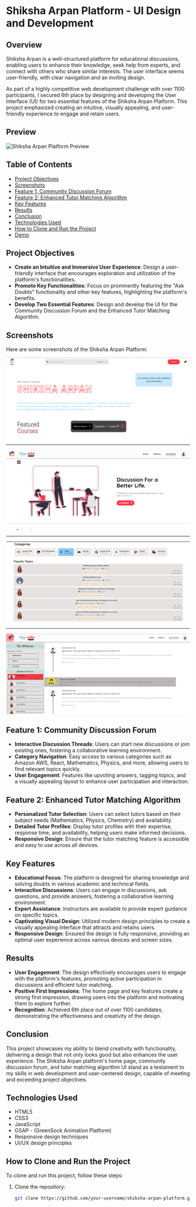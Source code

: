 # Shiksha Arpan Platform - UI Design and Development

## Overview
 Shiksha Arpan is a well-structured platform for educational discussions, enabling users to enhance their knowledge, seek 
 help from experts, and connect with others who share similar interests. The user interface seems user-friendly, with clear navigation 
 and an inviting design.

 As part of a highly competitive web development challenge with over 1100 participants, I secured 6th place by designing and developing 
 the User Interface (UI) for two essential features of the Shiksha Arpan Platform. This project emphasized creating an intuitive, 
 visually appealing, and user-friendly experience to engage and retain users.

## Preview
![Shiksha Arpan Platform Preview](path-to-your-image-file.jpg)

## Table of Contents
- [Project Objectives](#project-objectives)
- [Screenshots](#screenshots)
- [Feature 1: Community Discussion Forum](#feature-1-community-discussion-forum)
- [Feature 2: Enhanced Tutor Matching Algorithm](#feature-2-enhanced-tutor-matching-algorithm)
- [Key Features](#key-features)
- [Results](#results)
- [Conclusion](#conclusion)
- [Technologies Used](#technologies-used)
- [How to Clone and Run the Project](#how-to-clone-and-run-the-project)
- [Demo](#demo)

## Project Objectives
- **Create an Intuitive and Immersive User Experience**: Design a user-friendly interface that encourages exploration and utilization of the platform's functionalities.
- **Promote Key Functionalities**: Focus on prominently featuring the "Ask Doubts" functionality and other key features, highlighting the platform's benefits.
- **Develop Two Essential Features**: Design and develop the UI for the Community Discussion Forum and the Enhanced Tutor Matching Algorithm.

## Screenshots

Here are some screenshots of the Shiksha Arpan Platform:

![Screenshot 1](https://github.com/Aryan9901/Shiksha-Arpan-Web-Development-Challenge-/blob/main/Screenshot%202024-05-15%20111636.png)

---

![Screenshot 2](https://github.com/Aryan9901/Shiksha-Arpan-Web-Development-Challenge-/blob/main/Screenshot%202024-05-15%20111706.png)

---

![Screenshot 3](https://github.com/Aryan9901/Shiksha-Arpan-Web-Development-Challenge-/blob/main/Screenshot%202024-05-15%20111722.png)

---

![Screenshot 4](https://github.com/Aryan9901/Shiksha-Arpan-Web-Development-Challenge-/blob/main/Screenshot%202024-05-15%20111733.png)



## Feature 1: Community Discussion Forum
- **Interactive Discussion Threads**: Users can start new discussions or join existing ones, fostering a collaborative learning environment.
- **Category Navigation**: Easy access to various categories such as Amazon AWS, React, Mathematics, Physics, and more, allowing users to find relevant topics quickly.
- **User Engagement**: Features like upvoting answers, tagging topics, and a visually appealing layout to enhance user participation and interaction.

## Feature 2: Enhanced Tutor Matching Algorithm
- **Personalized Tutor Selection**: Users can select tutors based on their subject needs (Mathematics, Physics, Chemistry) and availability.
- **Detailed Tutor Profiles**: Display tutor profiles with their expertise, response time, and availability, helping users make informed decisions.
- **Responsive Design**: Ensure that the tutor matching feature is accessible and easy to use across all devices.

## Key Features
- **Educational Focus**: The platform is designed for sharing knowledge and solving doubts in various academic and technical fields.
- **Interactive Discussions**: Users can engage in discussions, ask questions, and provide answers, fostering a collaborative learning environment.
- **Expert Assistance**: Instructors are available to provide expert guidance on specific topics.
- **Captivating Visual Design**: Utilized modern design principles to create a visually appealing interface that attracts and retains users.
- **Responsive Design**: Ensured the design is fully responsive, providing an optimal user experience across various devices and screen sizes.

## Results
- **User Engagement**: The design effectively encourages users to engage with the platform's features, promoting active participation in discussions and efficient tutor matching.
- **Positive First Impressions**: The home page and key features create a strong first impression, drawing users into the platform and motivating them to explore further.
- **Recognition**: Achieved 6th place out of over 1100 candidates, demonstrating the effectiveness and creativity of the design.

## Conclusion
This project showcases my ability to blend creativity with functionality, delivering a design that not only looks good but also enhances the user experience. The Shiksha Arpan platform's home page, community discussion forum, and tutor matching algorithm UI stand as a testament to my skills in web development and user-centered design, capable of meeting and exceeding project objectives.

## Technologies Used
- HTML5
- CSS3
- JavaScript
- GSAP - (GreenSock Animation Platform)
- Responsive design techniques
- UI/UX design principles

## How to Clone and Run the Project
To clone and run this project, follow these steps:

1. Clone the repository:
   ```bash
   git clone https://github.com/your-username/shiksha-arpan-platform.git
